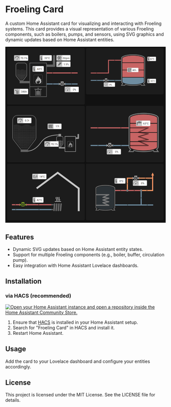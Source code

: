 # Froeling Card

A custom Home Assistant card for visualizing and interacting with Froeling systems. This card provides a visual representation of various Froeling components, such as boilers, pumps, and sensors, using SVG graphics and dynamic updates based on Home Assistant entities.

[![Cards Overview](img/froeling-cards.png)](#)

## Features
- Dynamic SVG updates based on Home Assistant entity states.
- Support for multiple Froeling components (e.g., boiler, buffer, circulation pump).
- Easy integration with Home Assistant Lovelace dashboards.

## Installation

### via HACS (recommended)
[![Open your Home Assistant instance and open a repository inside the Home Assistant Community Store.](https://my.home-assistant.io/badges/hacs_repository.svg)](https://my.home-assistant.io/redirect/hacs_repository/?owner=GyroGearl00se&repository=lovelace-froeling-card&category=Dashboard)

1. Ensure that [HACS](https://hacs.xyz/) is installed in your Home Assistant setup.
3. Search for "Froeling Card" in HACS and install it.
4. Restart Home Assistant.


## Usage

Add the card to your Lovelace dashboard and configure your entities accordingly.


## License

This project is licensed under the MIT License. See the LICENSE file for details.
